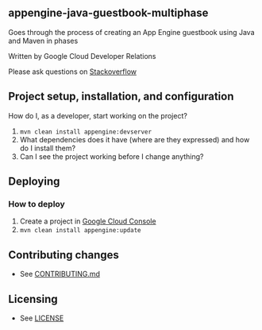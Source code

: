 ## appengine-java-guestbook-multiphase

Goes through the process of creating an App Engine guestbook using Java and Maven in phases

Written by Google Cloud Developer Relations

Please ask questions on [Stackoverflow](http://stackoverflow.com/questions/tagged/google-app-engine)

## Project setup, installation, and configuration

How do I, as a developer, start working on the project?

1. `mvn clean install appengine:devserver`
1. What dependencies does it have (where are they expressed) and how do I install them?
1. Can I see the project working before I change anything?

<!---
## Testing

How do I run the project's automated tests?

* Unit Tests

* Integration Tests
 -->

## Deploying

### How to deploy

1. Create a project in [Google Cloud Console](https://cloud.google.com/console)
1. `mvn clean install appengine:update`

<!--- 
## Troubleshooting & useful tools

### Examples of common tasks

e.g.
* How to make curl requests while authenticated via oauth.
* How to monitor background jobs.
* How to run the app through a proxy.
 -->

## Contributing changes

* See [CONTRIBUTING.md](CONTRIBUTING.md)


## Licensing

* See [LICENSE](LICENSE)

